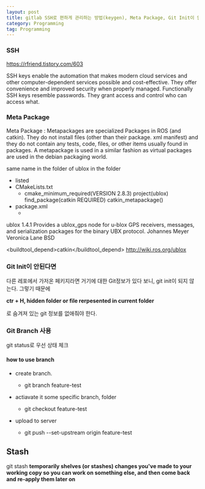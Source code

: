 ```yaml
---
layout: post
title: gitlab SSH로 편하게 관리하는 방법(keygen), Meta Package, Git Init이 안된다면, branch 생성, stash
category: Programming
tag: Programming
---
```


### SSH

https://rfriend.tistory.com/603

SSH keys enable the automation that makes modern cloud services and other computer-dependent services possible and cost-effective. They offer convenience and improved security when properly managed. Functionally SSH keys resemble passwords. They grant access and control who can access what.


### Meta Package

Meta Package : Metapackages are specialized Packages in ROS (and catkin). They do not install files (other than their package. xml manifest) and they do not contain any tests, code, files, or other items usually found in packages. A metapackage is used in a similar fashion as virtual packages are used in the debian packaging world.

same name in the folder of ublox in the folder
- listed
 - CMakeLists.txt
    - cmake_minimum_required(VERSION 2.8.3)
      project(ublox)
      find_package(catkin REQUIRED)
      catkin_metapackage()
 - package.xml
    - <?xml version="1.0"?>
<package>
  <name>ublox</name>
  <version>1.4.1</version>
  <description>Provides a ublox_gps node for u-blox GPS receivers, messages, and serialization packages for the binary UBX protocol.</description>
  <author>Johannes Meyer</author>
  <maintainer email="vmlane@alum.mit.edu">Veronica Lane</maintainer>
  <license>BSD</license>

  <buildtool_depend>catkin</buildtool_depend>
  <url>http://wiki.ros.org/ublox</url>

  <!-- The export tag contains other, unspecified, tags -->
  <export>
      <rosdoc external="http://www.u-blox.com/en/product-resources"/>
    <!-- You can specify that this package is a metapackage here: -->
    <metapackage />
  </export>
</package>


### Git Init이 안된다면

다른 레포에서 가저온 페키지라면 거기에 대한 Git정보가 있다 보니, git init이 되지 않는다. 그렇기 때문에

**ctr + H, hidden folder or file rerpesented in current folder**

로 숨겨져 있는 git 정보를 없애줘야 한다.


### Git Branch 사용

git status로 우선 상태 체크

#### how to use branch

- create branch.
   - git branch feature-test

- actiavate it some specific branch, folder
   - git checkout feature-test

- upload to server
   - git push --set-upstream origin feature-test

## Stash
git stash **temporarily shelves (or stashes) changes you've made to your working copy so you can work on something else, and then come back and re-apply them later on**
